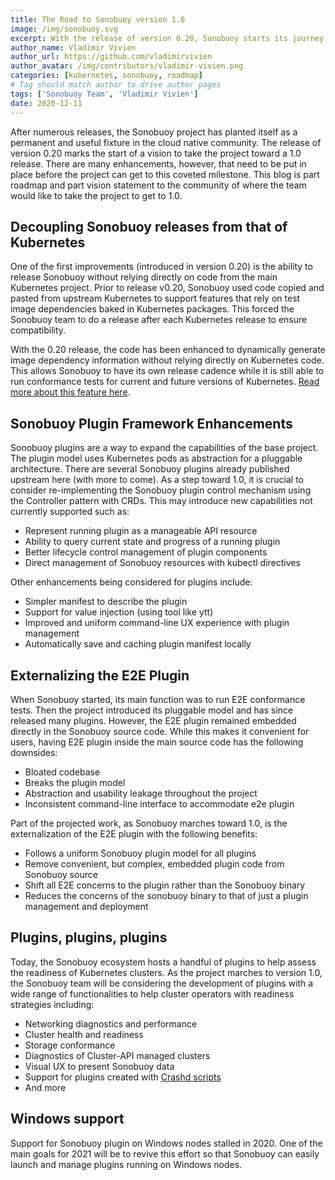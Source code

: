 ```yaml
---
title: The Road to Sonobuoy version 1.0
image: /img/sonobuoy.svg
excerpt: With the release of version 0.20, Sunobuoy starts its journey toward 1.0 -- let's see what it will take to get there.
author_name: Vladimir Vivien
author_url: https://github.com/vladimirvivien
author_avatar: /img/contributors/vladimir-vivien.png
categories: [kubernetes, sonobuoy, roadmap]
# Tag should match author to drive author pages
tags: ['Sonobuoy Team', 'Vladimir Vivien']
date: 2020-12-11
---
```


After numerous releases, the Sonobuoy project has planted itself as a permanent and useful fixture in the cloud native community.  The release of version 0.20 marks the start of a vision to take the project toward a 1.0 release.  There are many enhancements, however, that need to be put in place before the project can get to this coveted milestone.  This blog is part roadmap and part vision statement to the community of where the team would like to take the project to get to 1.0.

## Decoupling Sonobuoy releases from that of Kubernetes
One of the first improvements (introduced in version 0.20) is the ability to release Sonobuoy without relying directly on code from the main Kubernetes project.  Prior to release v0.20, Sonobuoy used code copied and pasted from upstream Kubernetes to support features that rely on test image dependencies baked in Kubernetes packages. This forced the Sonobuoy team to do a release after each Kubernetes release to ensure compatibility.  

With the 0.20 release, the code has been enhanced to dynamically generate image dependency information without relying directly on Kubernetes code.  This allows Sonobuoy to have its own release cadence while it is still able to run conformance tests for current and future versions of Kubernetes. [Read more about this feature here](/decoupling-sonobuoy-and-kubernetes).

## Sonobuoy Plugin Framework Enhancements
Sonobuoy plugins are a way to expand the capabilities of the base project.  The plugin model uses Kubernetes pods as abstraction for a pluggable architecture.  There are several Sonobuoy plugins already published upstream here (with more to come).  As a step toward 1.0, it is crucial to consider re-implementing the Sonobuoy plugin control mechanism using the Controller pattern with CRDs.  This may introduce new capabilities not currently supported such as:

 * Represent running plugin as a manageable API resource
 * Ability to query current state and progress of a running plugin
 * Better lifecycle control management of plugin components
 * Direct management of Sonobuoy resources with kubectl directives

Other enhancements being considered for plugins include:
 * Simpler manifest to describe the plugin
 * Support for value injection (using tool like ytt)
 * Improved and uniform command-line UX experience with plugin management
 * Automatically save and caching plugin manifest locally

## Externalizing the E2E Plugin
 
When Sonobuoy started, its main function was to run E2E conformance tests.  Then the project introduced its pluggable model and has since released many plugins.  However, the E2E plugin remained embedded directly in the Sonobuoy source code.  While this makes it convenient for users, having E2E plugin inside the main source code has the following downsides:

 * Bloated codebase
 * Breaks the plugin model
 * Abstraction and usability leakage throughout the project
 * Inconsistent command-line interface to accommodate e2e plugin

Part of the projected work, as Sonobuoy marches toward 1.0, is the externalization of the  E2E plugin with the following benefits:

 * Follows a uniform Sonobuoy plugin model for all plugins
 * Remove convenient, but complex, embedded plugin code from Sonobuoy source
 * Shift all E2E concerns to the plugin rather than the Sonobuoy binary
 * Reduces the concerns of the sonobuoy binary to that of just a plugin management and deployment

## Plugins, plugins, plugins
Today, the Sonobuoy ecosystem hosts a handful of plugins to help assess the readiness of Kubernetes clusters.  As the project marches to version 1.0, the Sonobuoy team will be considering the development of plugins with a wide range of functionalities to help cluster operators with readiness strategies including:

 * Networking diagnostics and performance
 * Cluster health and readiness
 * Storage conformance
 * Diagnostics of Cluster-API managed clusters
 * Visual UX to present Sonobuoy data
 * Support for plugins created with [Crashd scripts](https://github.com/vmware-tanzu/crash-diagnostics)
 * And more

## Windows support
Support for Sonobuoy plugin on Windows nodes stalled in 2020.  One of the main goals for 2021 will be to revive this effort so that Sonobuoy can easily launch and manage plugins running on Windows nodes.

